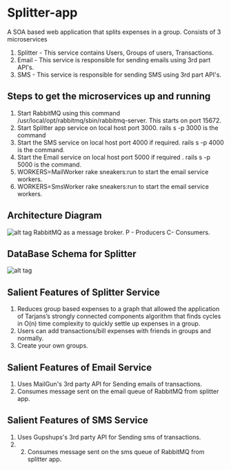 # Splitter-app
A SOA based web application that splits expenses in a group.
Consists of 3 microservices 
1. Splitter - This service contains Users, Groups of users, Transactions. 
2. Email - This service is responsible for sending emails using 3rd part API's. 
3. SMS - This service is responsible for sending SMS using 3rd part API's. 

## Steps to get the microservices up and running

1. Start RabbitMQ using this command /usr/local/opt/rabbitmq/sbin/rabbitmq-server. This starts on port 15672.
2. Start Splitter app service on local host port 3000. rails s -p 3000 is the command
3. Start the SMS service  on local host port 4000 if required. rails s -p 4000 is the command.
4. Start the Email service  on local host port 5000 if required . rails s -p 5000 is the command.
5. WORKERS=MailWorker rake sneakers:run to start the email service workers.
6. WORKERS=SmsWorker rake sneakers:run to start the email service workers.

## Architecture Diagram
![alt tag](http://s18.postimg.org/3m9w25crd/architecture_2.png)
RabbitMQ as a message broker.
P - Producers
C- Consumers.

## DataBase Schema for Splitter
![alt tag](http://s11.postimg.org/twtgfa47n/erd.png)

## Salient Features of Splitter Service
1. Reduces group based expenses to a graph that allowed the application of Tarjans’s strongly connected components algorithm that finds cycles in O(n) time complexity to quickly settle up expenses in a group.
2. Users can add transactions/bill expenses with friends in groups and normally.
3. Create your own groups.

## Salient Features of Email Service
1. Uses MailGun's 3rd party API for Sending emails of transactions. 
2. Consumes message sent on the email queue of RabbitMQ from splitter app.

## Salient Features of SMS Service
1. Uses Gupshups's 3rd party API for Sending sms of transactions. 
2. 2. Consumes message sent on the sms queue of RabbitMQ from splitter app.
